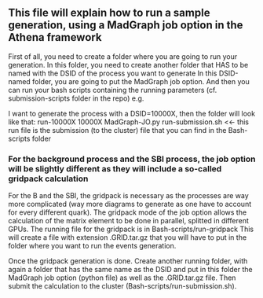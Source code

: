 ## This file will explain how to run a sample generation, using a MadGraph job option in the Athena framework

First of all, you need to create a folder where you are going to run your generation.
In this folder, you need to create another folder that HAS to be named with the DSID of the process you want to generate
In this DSID-named folder, you are going to put the MadGraph job option. And then you can run your bash scripts containing the
running parameters (cf. submission-scripts folder in the repo)
e.g.

I want to generate the process with a DSID=10000X, then the folder will look like that:
run-10000X
    10000X
        MadGraph-JO.py
        run-submission.sh <<- this run file is the submission (to the cluster) file that you can find in the Bash-scripts folder


### For the background process and the SBI process, the job option will be slightly different as they will include a so-called gridpack calculation

For the B and the SBI, the gridpack is necessary as the processes are way more complicated (way more diagrams to generate as one have to account for every different quark).
The gridpack mode of the job option allows the calculation of the matrix element to be done in parallel, splitted in different GPUs. The running file for the gridpack is in Bash-scripts/run-gridpack
This will create a file with extension .GRID.tar.gz that you will have to put in the folder where you want to run the events generation.

Once the gridpack generation is done. Create another running folder, with again a folder that has the same name as the DSID
and put in this folder the MadGraph job option (python file) as well as the .GRID.tar.gz file. Then submit the calculation to the cluster (Bash-scripts/run-submission.sh).
